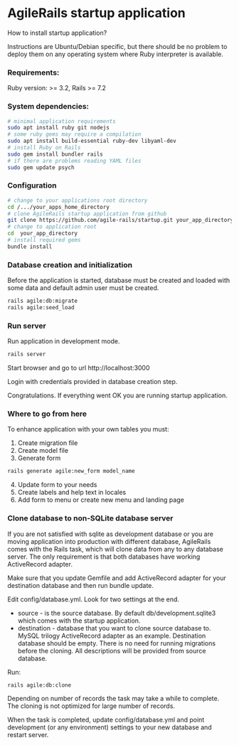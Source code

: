 # AgileRails startup application

How to install startup application?

Instructions are Ubuntu/Debian specific, but there should be no problem to deploy 
them on any operating system where Ruby interpreter is available. 

### Requirements:

Ruby version: >= 3.2, Rails >= 7.2
  
### System dependencies:
```bash
# minimal application requirements 
sudo apt install ruby git nodejs
# some ruby gems may require a compilation
sudo apt install build-essential ruby-dev libyaml-dev
# install Ruby on Rails
sudo gem install bundler rails
# if there are problems reading YAML files 
sudo gem update psych
```

### Configuration
```bash
# change to your applications root directory
cd /.../your_apps_home_directory
# clone AgileRails startup application from github
git clone https://github.com/agile-rails/startup.git your_app_directory
# change to application root
cd  your_app_directory
# install required gems
bundle install
```

### Database creation and initialization

Before the application is started, database must be created and loaded with some data and default admin user must be created.
```bash
rails agile:db:migrate
rails agile:seed_load
```

### Run server

Run application in development mode.
```bash
rails server
```

Start browser and go to url http://localhost:3000

Login with credentials provided in database creation step.

Congratulations. If everything went OK you are running startup application.

### Where to go from here
To enhance application with your own tables you must:
1. Create migration file
2. Create model file
3. Generate form 
```bash
rails generate agile:new_form model_name 
```
4. Update form to your needs
5. Create labels and help text in locales
6. Add form to menu or create new menu and landing page 

### Clone database to non-SQLite database server
If you are not satisfied with sqlite as development database or you are moving 
application into production with different database, AgileRails comes with the Rails task, which will clone data from any to any database server. 
The only requirement is that both databases have working ActiveRecord adapter.

Make sure that you update Gemfile and add ActiveRecord adapter for your destination database and then run bundle update.

Edit config/database.yml. Look for two settings at the end. 
* source - is the source database. By default db/development.sqlite3 which comes with the startup application.
* destination - database that you want to clone source database to. MySQL trilogy ActiveRecord adapter as an example.
Destination database should be empty. There is no need for running migrations before the cloning.
All descriptions will be provided from source database.

Run:
```bash
rails agile:db:clone
```
Depending on number of records the task may take a while to complete. The cloning is not optimized for large number of records.

When the task is completed, update config/database.yml and point development (or any environment) settings to your new database and restart server.

